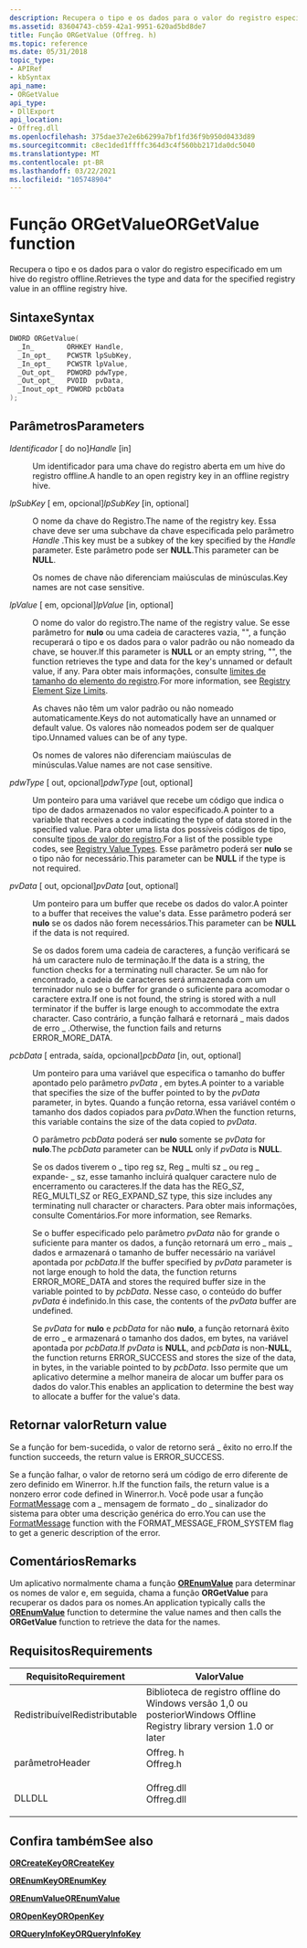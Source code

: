 ```yaml
---
description: Recupera o tipo e os dados para o valor do registro especificado em um hive do registro offline.
ms.assetid: 83604743-cb59-42a1-9951-620ad5bd8de7
title: Função ORGetValue (Offreg. h)
ms.topic: reference
ms.date: 05/31/2018
topic_type:
- APIRef
- kbSyntax
api_name:
- ORGetValue
api_type:
- DllExport
api_location:
- Offreg.dll
ms.openlocfilehash: 375dae37e2e6b6299a7bf1fd36f9b950d0433d89
ms.sourcegitcommit: c8ec1ded1ffffc364d3c4f560bb2171da0dc5040
ms.translationtype: MT
ms.contentlocale: pt-BR
ms.lasthandoff: 03/22/2021
ms.locfileid: "105748904"
---
```

# <a name="orgetvalue-function"></a><span data-ttu-id="3905a-103">Função ORGetValue</span><span class="sxs-lookup"><span data-stu-id="3905a-103">ORGetValue function</span></span>

<span data-ttu-id="3905a-104">Recupera o tipo e os dados para o valor do registro especificado em um hive do registro offline.</span><span class="sxs-lookup"><span data-stu-id="3905a-104">Retrieves the type and data for the specified registry value in an offline registry hive.</span></span>

## <a name="syntax"></a><span data-ttu-id="3905a-105">Sintaxe</span><span class="sxs-lookup"><span data-stu-id="3905a-105">Syntax</span></span>


```C++
DWORD ORGetValue(
  _In_        ORHKEY Handle,
  _In_opt_    PCWSTR lpSubKey,
  _In_opt_    PCWSTR lpValue,
  _Out_opt_   PDWORD pdwType,
  _Out_opt_   PVOID  pvData,
  _Inout_opt_ PDWORD pcbData
);
```



## <a name="parameters"></a><span data-ttu-id="3905a-106">Parâmetros</span><span class="sxs-lookup"><span data-stu-id="3905a-106">Parameters</span></span>

<dl> <dt>

<span data-ttu-id="3905a-107">*Identificador* \[ do no\]</span><span class="sxs-lookup"><span data-stu-id="3905a-107">*Handle* \[in\]</span></span>
</dt> <dd>

<span data-ttu-id="3905a-108">Um identificador para uma chave do registro aberta em um hive do registro offline.</span><span class="sxs-lookup"><span data-stu-id="3905a-108">A handle to an open registry key in an offline registry hive.</span></span>

</dd> <dt>

<span data-ttu-id="3905a-109">*lpSubKey* \[ em, opcional\]</span><span class="sxs-lookup"><span data-stu-id="3905a-109">*lpSubKey* \[in, optional\]</span></span>
</dt> <dd>

<span data-ttu-id="3905a-110">O nome da chave do Registro.</span><span class="sxs-lookup"><span data-stu-id="3905a-110">The name of the registry key.</span></span> <span data-ttu-id="3905a-111">Essa chave deve ser uma subchave da chave especificada pelo parâmetro *Handle* .</span><span class="sxs-lookup"><span data-stu-id="3905a-111">This key must be a subkey of the key specified by the *Handle* parameter.</span></span> <span data-ttu-id="3905a-112">Este parâmetro pode ser **NULL**.</span><span class="sxs-lookup"><span data-stu-id="3905a-112">This parameter can be **NULL**.</span></span>

<span data-ttu-id="3905a-113">Os nomes de chave não diferenciam maiúsculas de minúsculas.</span><span class="sxs-lookup"><span data-stu-id="3905a-113">Key names are not case sensitive.</span></span>

</dd> <dt>

<span data-ttu-id="3905a-114">*lpValue* \[ em, opcional\]</span><span class="sxs-lookup"><span data-stu-id="3905a-114">*lpValue* \[in, optional\]</span></span>
</dt> <dd>

<span data-ttu-id="3905a-115">O nome do valor do registro.</span><span class="sxs-lookup"><span data-stu-id="3905a-115">The name of the registry value.</span></span> <span data-ttu-id="3905a-116">Se esse parâmetro for **nulo** ou uma cadeia de caracteres vazia, "", a função recuperará o tipo e os dados para o valor padrão ou não nomeado da chave, se houver.</span><span class="sxs-lookup"><span data-stu-id="3905a-116">If this parameter is **NULL** or an empty string, "", the function retrieves the type and data for the key's unnamed or default value, if any.</span></span> <span data-ttu-id="3905a-117">Para obter mais informações, consulte [limites de tamanho do elemento do registro](../sysinfo/registry-element-size-limits.md).</span><span class="sxs-lookup"><span data-stu-id="3905a-117">For more information, see [Registry Element Size Limits](../sysinfo/registry-element-size-limits.md).</span></span>

<span data-ttu-id="3905a-118">As chaves não têm um valor padrão ou não nomeado automaticamente.</span><span class="sxs-lookup"><span data-stu-id="3905a-118">Keys do not automatically have an unnamed or default value.</span></span> <span data-ttu-id="3905a-119">Os valores não nomeados podem ser de qualquer tipo.</span><span class="sxs-lookup"><span data-stu-id="3905a-119">Unnamed values can be of any type.</span></span>

<span data-ttu-id="3905a-120">Os nomes de valores não diferenciam maiúsculas de minúsculas.</span><span class="sxs-lookup"><span data-stu-id="3905a-120">Value names are not case sensitive.</span></span>

</dd> <dt>

<span data-ttu-id="3905a-121">*pdwType* \[ out, opcional\]</span><span class="sxs-lookup"><span data-stu-id="3905a-121">*pdwType* \[out, optional\]</span></span>
</dt> <dd>

<span data-ttu-id="3905a-122">Um ponteiro para uma variável que recebe um código que indica o tipo de dados armazenados no valor especificado.</span><span class="sxs-lookup"><span data-stu-id="3905a-122">A pointer to a variable that receives a code indicating the type of data stored in the specified value.</span></span> <span data-ttu-id="3905a-123">Para obter uma lista dos possíveis códigos de tipo, consulte [tipos de valor do registro](../sysinfo/registry-value-types.md).</span><span class="sxs-lookup"><span data-stu-id="3905a-123">For a list of the possible type codes, see [Registry Value Types](../sysinfo/registry-value-types.md).</span></span> <span data-ttu-id="3905a-124">Esse parâmetro poderá ser **nulo** se o tipo não for necessário.</span><span class="sxs-lookup"><span data-stu-id="3905a-124">This parameter can be **NULL** if the type is not required.</span></span>

</dd> <dt>

<span data-ttu-id="3905a-125">*pvData* \[ out, opcional\]</span><span class="sxs-lookup"><span data-stu-id="3905a-125">*pvData* \[out, optional\]</span></span>
</dt> <dd>

<span data-ttu-id="3905a-126">Um ponteiro para um buffer que recebe os dados do valor.</span><span class="sxs-lookup"><span data-stu-id="3905a-126">A pointer to a buffer that receives the value's data.</span></span> <span data-ttu-id="3905a-127">Esse parâmetro poderá ser **nulo** se os dados não forem necessários.</span><span class="sxs-lookup"><span data-stu-id="3905a-127">This parameter can be **NULL** if the data is not required.</span></span>

<span data-ttu-id="3905a-128">Se os dados forem uma cadeia de caracteres, a função verificará se há um caractere nulo de terminação.</span><span class="sxs-lookup"><span data-stu-id="3905a-128">If the data is a string, the function checks for a terminating null character.</span></span> <span data-ttu-id="3905a-129">Se um não for encontrado, a cadeia de caracteres será armazenada com um terminador nulo se o buffer for grande o suficiente para acomodar o caractere extra.</span><span class="sxs-lookup"><span data-stu-id="3905a-129">If one is not found, the string is stored with a null terminator if the buffer is large enough to accommodate the extra character.</span></span> <span data-ttu-id="3905a-130">Caso contrário, a função falhará e retornará \_ mais dados de erro \_ .</span><span class="sxs-lookup"><span data-stu-id="3905a-130">Otherwise, the function fails and returns ERROR\_MORE\_DATA.</span></span>

</dd> <dt>

<span data-ttu-id="3905a-131">*pcbData* \[ entrada, saída, opcional\]</span><span class="sxs-lookup"><span data-stu-id="3905a-131">*pcbData* \[in, out, optional\]</span></span>
</dt> <dd>

<span data-ttu-id="3905a-132">Um ponteiro para uma variável que especifica o tamanho do buffer apontado pelo parâmetro *pvData* , em bytes.</span><span class="sxs-lookup"><span data-stu-id="3905a-132">A pointer to a variable that specifies the size of the buffer pointed to by the *pvData* parameter, in bytes.</span></span> <span data-ttu-id="3905a-133">Quando a função retorna, essa variável contém o tamanho dos dados copiados para *pvData*.</span><span class="sxs-lookup"><span data-stu-id="3905a-133">When the function returns, this variable contains the size of the data copied to *pvData*.</span></span>

<span data-ttu-id="3905a-134">O parâmetro *pcbData* poderá ser **nulo** somente se *pvData* for **nulo**.</span><span class="sxs-lookup"><span data-stu-id="3905a-134">The *pcbData* parameter can be **NULL** only if *pvData* is **NULL**.</span></span>

<span data-ttu-id="3905a-135">Se os dados tiverem o \_ tipo reg sz, Reg \_ multi sz \_ ou reg \_ expande- \_ sz, esse tamanho incluirá qualquer caractere nulo de encerramento ou caracteres.</span><span class="sxs-lookup"><span data-stu-id="3905a-135">If the data has the REG\_SZ, REG\_MULTI\_SZ or REG\_EXPAND\_SZ type, this size includes any terminating null character or characters.</span></span> <span data-ttu-id="3905a-136">Para obter mais informações, consulte Comentários.</span><span class="sxs-lookup"><span data-stu-id="3905a-136">For more information, see Remarks.</span></span>

<span data-ttu-id="3905a-137">Se o buffer especificado pelo parâmetro *pvData* não for grande o suficiente para manter os dados, a função retornará um erro \_ mais \_ dados e armazenará o tamanho de buffer necessário na variável apontada por *pcbData*.</span><span class="sxs-lookup"><span data-stu-id="3905a-137">If the buffer specified by *pvData* parameter is not large enough to hold the data, the function returns ERROR\_MORE\_DATA and stores the required buffer size in the variable pointed to by *pcbData*.</span></span> <span data-ttu-id="3905a-138">Nesse caso, o conteúdo do buffer *pvData* é indefinido.</span><span class="sxs-lookup"><span data-stu-id="3905a-138">In this case, the contents of the *pvData* buffer are undefined.</span></span>

<span data-ttu-id="3905a-139">Se *pvData* for **nulo** e *pcbData* for não **nulo**, a função retornará êxito de erro \_ e armazenará o tamanho dos dados, em bytes, na variável apontada por *pcbData*.</span><span class="sxs-lookup"><span data-stu-id="3905a-139">If *pvData* is **NULL**, and *pcbData* is non-**NULL**, the function returns ERROR\_SUCCESS and stores the size of the data, in bytes, in the variable pointed to by *pcbData*.</span></span> <span data-ttu-id="3905a-140">Isso permite que um aplicativo determine a melhor maneira de alocar um buffer para os dados do valor.</span><span class="sxs-lookup"><span data-stu-id="3905a-140">This enables an application to determine the best way to allocate a buffer for the value's data.</span></span>

</dd> </dl>

## <a name="return-value"></a><span data-ttu-id="3905a-141">Retornar valor</span><span class="sxs-lookup"><span data-stu-id="3905a-141">Return value</span></span>

<span data-ttu-id="3905a-142">Se a função for bem-sucedida, o valor de retorno será \_ êxito no erro.</span><span class="sxs-lookup"><span data-stu-id="3905a-142">If the function succeeds, the return value is ERROR\_SUCCESS.</span></span>

<span data-ttu-id="3905a-143">Se a função falhar, o valor de retorno será um código de erro diferente de zero definido em Winerror. h.</span><span class="sxs-lookup"><span data-stu-id="3905a-143">If the function fails, the return value is a nonzero error code defined in Winerror.h.</span></span> <span data-ttu-id="3905a-144">Você pode usar a função [FormatMessage](/windows/win32/api/winbase/nf-winbase-formatmessage) com a \_ mensagem de formato \_ do \_ sinalizador do sistema para obter uma descrição genérica do erro.</span><span class="sxs-lookup"><span data-stu-id="3905a-144">You can use the [FormatMessage](/windows/win32/api/winbase/nf-winbase-formatmessage) function with the FORMAT\_MESSAGE\_FROM\_SYSTEM flag to get a generic description of the error.</span></span>

## <a name="remarks"></a><span data-ttu-id="3905a-145">Comentários</span><span class="sxs-lookup"><span data-stu-id="3905a-145">Remarks</span></span>

<span data-ttu-id="3905a-146">Um aplicativo normalmente chama a função [**OREnumValue**](orenumvalue.md) para determinar os nomes de valor e, em seguida, chama a função **ORGetValue** para recuperar os dados para os nomes.</span><span class="sxs-lookup"><span data-stu-id="3905a-146">An application typically calls the [**OREnumValue**](orenumvalue.md) function to determine the value names and then calls the **ORGetValue** function to retrieve the data for the names.</span></span>

## <a name="requirements"></a><span data-ttu-id="3905a-147">Requisitos</span><span class="sxs-lookup"><span data-stu-id="3905a-147">Requirements</span></span>



| <span data-ttu-id="3905a-148">Requisito</span><span class="sxs-lookup"><span data-stu-id="3905a-148">Requirement</span></span> | <span data-ttu-id="3905a-149">Valor</span><span class="sxs-lookup"><span data-stu-id="3905a-149">Value</span></span> |
|----------------------------|---------------------------------------------------------------------------------------|
| <span data-ttu-id="3905a-150">Redistribuível</span><span class="sxs-lookup"><span data-stu-id="3905a-150">Redistributable</span></span><br/> | <span data-ttu-id="3905a-151">Biblioteca de registro offline do Windows versão 1,0 ou posterior</span><span class="sxs-lookup"><span data-stu-id="3905a-151">Windows Offline Registry library version 1.0 or later</span></span><br/>                      |
| <span data-ttu-id="3905a-152">parâmetro</span><span class="sxs-lookup"><span data-stu-id="3905a-152">Header</span></span><br/>          | <dl> <span data-ttu-id="3905a-153"><dt>Offreg. h</dt></span><span class="sxs-lookup"><span data-stu-id="3905a-153"><dt>Offreg.h</dt></span></span> </dl>   |
| <span data-ttu-id="3905a-154">DLL</span><span class="sxs-lookup"><span data-stu-id="3905a-154">DLL</span></span><br/>             | <dl> <span data-ttu-id="3905a-155"><dt>Offreg.dll</dt></span><span class="sxs-lookup"><span data-stu-id="3905a-155"><dt>Offreg.dll</dt></span></span> </dl> |



## <a name="see-also"></a><span data-ttu-id="3905a-156">Confira também</span><span class="sxs-lookup"><span data-stu-id="3905a-156">See also</span></span>

<dl> <dt>

[<span data-ttu-id="3905a-157">**ORCreateKey**</span><span class="sxs-lookup"><span data-stu-id="3905a-157">**ORCreateKey**</span></span>](orcreatekey.md)
</dt> <dt>

[<span data-ttu-id="3905a-158">**OREnumKey**</span><span class="sxs-lookup"><span data-stu-id="3905a-158">**OREnumKey**</span></span>](orenumkey.md)
</dt> <dt>

[<span data-ttu-id="3905a-159">**OREnumValue**</span><span class="sxs-lookup"><span data-stu-id="3905a-159">**OREnumValue**</span></span>](orenumvalue.md)
</dt> <dt>

[<span data-ttu-id="3905a-160">**OROpenKey**</span><span class="sxs-lookup"><span data-stu-id="3905a-160">**OROpenKey**</span></span>](oropenkey.md)
</dt> <dt>

[<span data-ttu-id="3905a-161">**ORQueryInfoKey**</span><span class="sxs-lookup"><span data-stu-id="3905a-161">**ORQueryInfoKey**</span></span>](orqueryinfokey.md)
</dt> </dl>

 

 
